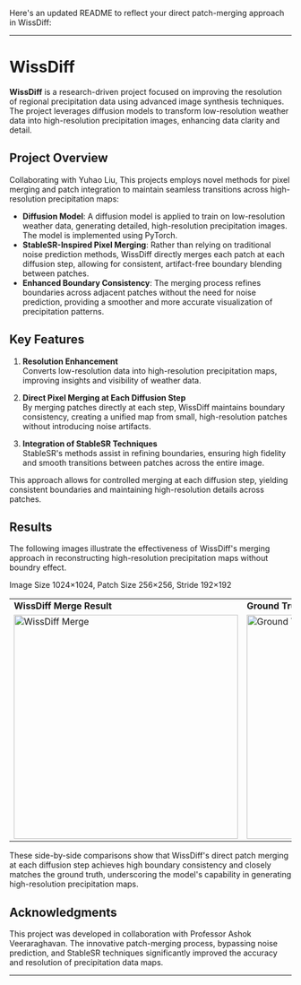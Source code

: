 Here's an updated README to reflect your direct patch-merging approach in WissDiff:

---

# WissDiff

**WissDiff** is a research-driven project focused on improving the resolution of regional precipitation data using advanced image synthesis techniques. The project leverages diffusion models to transform low-resolution weather data into high-resolution precipitation images, enhancing data clarity and detail.

## Project Overview

Collaborating with Yuhao Liu, This projects employs novel methods for pixel merging and patch integration to maintain seamless transitions across high-resolution precipitation maps:

- **Diffusion Model**: A diffusion model is applied to train on low-resolution weather data, generating detailed, high-resolution precipitation images. The model is implemented using PyTorch.
- **StableSR-Inspired Pixel Merging**: Rather than relying on traditional noise prediction methods, WissDiff directly merges each patch at each diffusion step, allowing for consistent, artifact-free boundary blending between patches.
- **Enhanced Boundary Consistency**: The merging process refines boundaries across adjacent patches without the need for noise prediction, providing a smoother and more accurate visualization of precipitation patterns.

## Key Features

1. **Resolution Enhancement**  
   Converts low-resolution data into high-resolution precipitation maps, improving insights and visibility of weather data.

2. **Direct Pixel Merging at Each Diffusion Step**  
   By merging patches directly at each step, WissDiff maintains boundary consistency, creating a unified map from small, high-resolution patches without introducing noise artifacts.

3. **Integration of StableSR Techniques**  
   StableSR's methods assist in refining boundaries, ensuring high fidelity and smooth transitions between patches across the entire image.

This approach allows for controlled merging at each diffusion step, yielding consistent boundaries and maintaining high-resolution details across patches.


## Results 

The following images illustrate the effectiveness of WissDiff's merging approach in reconstructing high-resolution precipitation maps without boundry effect.

Image Size 1024×1024, Patch Size 256×256, Stride 192×192

<table> <tr> <td><strong>WissDiff Merge Result</strong></td> <td><strong>Ground Truth</strong></td> </tr> <tr> <td><img src="https://github.com/user-attachments/assets/7def1d16-724e-4353-ba20-9bfa7864ba8b" width="400" alt="WissDiff Merge"></td> <td><img src="https://github.com/user-attachments/assets/eb47a03f-2004-4b49-a6b4-3309f16debcf" width="400" alt="Ground Truth"></td> </tr> </table>
These side-by-side comparisons show that WissDiff's direct patch merging at each diffusion step achieves high boundary consistency and closely matches the ground truth, underscoring the model's capability in generating high-resolution precipitation maps.


## Acknowledgments

This project was developed in collaboration with Professor Ashok Veeraraghavan. The innovative patch-merging process, bypassing noise prediction, and StableSR techniques significantly improved the accuracy and resolution of precipitation data maps.

---
